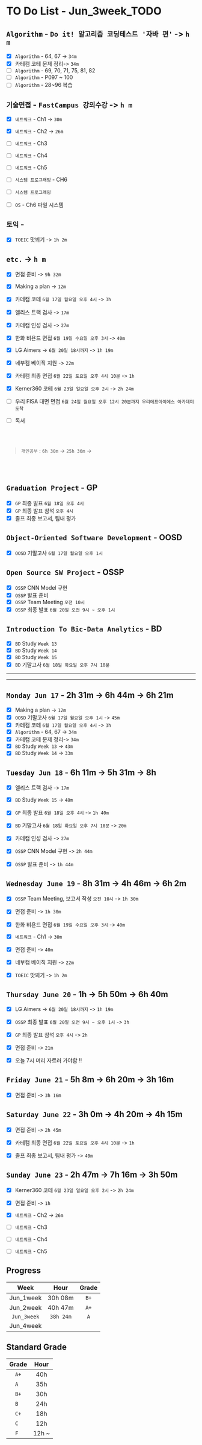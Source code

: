 # TO Do List - Jun_3week_TODO

## `Algorithm` - `Do it! 알고리즘 코딩테스트 '자바 편'` -> `h m`
- [x] `Algorithm` - 64, 67 -> `34m`
- [x] 카테캠 코테 문제 정리-> `34m`
- [ ] `Algorithm` - 69, 70, 71, 75, 81, 82
- [ ] `Algorithm` - P097 ~ 100
- [ ] `Algorithm` - 28~96 복습

<!-- ## `Spring` -> `h m`
- [ ] `자바 웹 개발 워크북` - 4.4 스프링 Web MVC 구현하기 -->

## `기술면접` - `FastCampus 강의수강` ->  `h m`
- [x] `네트워크` - Ch1 -> `30m`
- [x] `네트워크` - Ch2 -> `26m`
- [ ] `네트워크` - Ch3
- [ ] `네트워크` - Ch4
- [ ] `네트워크` - Ch5
- [ ] `시스템 프로그래밍` - CH6

- [ ] `시스템 프로그래밍`
- [ ] `OS` - Ch6 파일 시스템

## `토익` - 
- [x] `TOEIC` 맛뵈기 -> `1h 2m`

## `etc.` -> `h m`
- [x] 면접 준비 -> `9h 32m`
- [x] Making a plan -> `12m`
- [x] 카테캠 코테 `6월 17일 월요일 오후 4시` -> `3h`
- [x] 엘리스 트랙 검사 -> `17m`
- [x] 카테캠 인성 검사 -> `27m`
- [x] 한화 비욘드 면접 `6월 19일 수요일 오후 3시` -> `40m`
- [x] LG Aimers -> `6월 20일 18시까지` -> `1h 19m`
- [x] 네부캠 베이직 지원 -> `22m`
- [x] 카테캠 최종 면접 `6월 22일 토요일 오후 4시 10분` -> `1h`
- [x] Kerner360 코테 `6월 23일 일요일 오후 2시` -> `2h 24m` 

- [ ] 우리 FISA 대면 면접 `6월 24일 월요일 오후 12시 20분까지 우리에프아이에스 아카데미 도착`
- [ ] 독서

<br><br>

> `개인공부` : `6h 30m` -> `25h 36m` ->

<br><br>

<!-- ## `Java`
## `DeepLearning`
## `OPIc`
## `Stock`
## `React` -->


## `Graduation Project` - GP
- [x] `GP` 최종 발표 `6월 18일 오후 4시`
- [x] `GP` 최종 발표 참석 `오후 4시`
- [x] 졸프 최종 보고서, 팀내 평가

## `Object-Oriented Software Development` - OOSD
- [x] `OOSD` 기말고사 `6월 17일 월요일 오후 1시`

## `Open Source SW Project` - OSSP
- [x] `OSSP` CNN Model 구현
- [x] `OSSP` 발표 준비 
- [x] `OSSP` Team Meeting `오전 10시`
- [x] `OSSP` 최종 발표 `6월 20일 오전 9시 ~ 오후 1시`

## `Introduction To Bic-Data Analytics` - BD
- [x] `BD` Study  `Week 13`
- [x] `BD` Study  `Week 14`
- [x] `BD` Study  `Week 15`
- [x] `BD` 기말고사 `6월 18일 화요일 오후 7시 10분`

---
---


## `Monday Jun 17` - 2h 31m -> 6h 44m -> 6h 21m
- [x] Making a plan -> `12m`
- [x] `OOSD` 기말고사 `6월 17일 월요일 오후 1시` -> `45m`
- [x] 카테캠 코테 `6월 17일 월요일 오후 4시` -> `3h`
- [x] `Algorithm` - 64, 67 -> `34m`
- [x] 카테캠 코테 문제 정리-> `34m`
- [x] `BD` Study  `Week 13` -> `43m`
- [x] `BD` Study  `Week 14` -> `33m`

## `Tuesday Jun 18` - 6h 11m -> 5h 31m -> 8h
- [x] 엘리스 트랙 검사 -> `17m`
- [x] `BD` Study  `Week 15` -> `48m`
- [x] `GP` 최종 발표 `6월 18일 오후 4시` -> `1h 40m`
- [x] `BD` 기말고사 `6월 18일 화요일 오후 7시 10분` -> `20m`
- [x] 카테캠 인성 검사 -> `27m`
- [x] `OSSP` CNN Model 구현 -> `2h 44m`
- [x] `OSSP` 발표 준비 -> `1h 44m`


## `Wednesday June 19` - 8h 31m -> 4h 46m -> 6h 2m
- [x] `OSSP` Team Meeting, 보고서 작성 `오전 10시` -> `1h 30m`
- [x] 면접 준비 -> `1h 30m`
- [x] 한화 비욘드 면접 `6월 19일 수요일 오후 3시` -> `40m`
- [x] `네트워크` - Ch1 -> `30m`
- [x] 면접 준비 -> `40m`
- [x] 네부캠 베이직 지원 -> `22m`
- [x] `TOEIC` 맛뵈기 -> `1h 2m`


## `Thursday June 20` - 1h -> 5h 50m -> 6h 40m
- [x] LG Aimers -> `6월 20일 18시까지` -> `1h 19m`
- [x] `OSSP` 최종 발표 `6월 20일 오전 9시 ~ 오후 1시` -> `3h`
- [x] `GP` 최종 발표 참석 `오후 4시` -> `2h`
- [x] 면접 준비 -> `21m`
- [x] 오늘 7시 머리 자르러 가야함 !!


## `Friday June 21` - 5h 8m -> 6h 20m -> 3h 16m
- [x] 면접 준비 -> `3h 16m`


## `Saturday June 22` - 3h 0m -> 4h 20m -> 4h 15m
- [x] 면접 준비 -> `2h 45m`
- [x] 카테캠 최종 면접 `6월 22일 토요일 오후 4시 10분` -> `1h`
- [x] 졸프 최종 보고서, 팀내 평가 -> `40m`


## `Sunday June 23` - 2h 47m -> 7h 16m -> 3h 50m
- [x] Kerner360 코테 `6월 23일 일요일 오후 2시` -> `2h 24m` 
- [x] 면접 준비 -> `1h`
- [x] `네트워크` - Ch2 -> `26m`
- [ ] `네트워크` - Ch3
- [ ] `네트워크` - Ch4
- [ ] `네트워크` - Ch5



## Progress
| Week | Hour | Grade |
|:---:|:---:|:---:|
|Jun_1week|30h 08m|`B+`|
|Jun_2week|40h 47m|`A+`| 
|`Jun_3week`|`38h 24m`|`A`|
|Jun_4week|||


## Standard Grade
| Grade | Hour |
|:---:|:---:|
|`A+`|40h|
|`A `|35h|
|`B+`|30h|
|`B `|24h|
|`C+`|18h|
|`C `|12h|
|`F `|12h ~|
